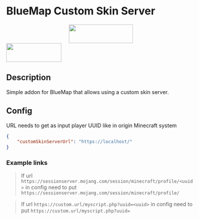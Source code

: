 # BlueMap Custom Skin Server
<a title="Fabric Language Kotlin" href="https://minecraft.curseforge.com/projects/fabric-language-kotlin" target="_blank" rel="noopener noreferrer"><img style="display: block; margin-left: auto; margin-right: auto;" src="https://i.imgur.com/c1DH9VL.png" alt="" width="171" height="50" /></a>
<img src="https://cammiescorner.dev/images/extras/no_forge.png" width="147" height="50">

## Description
Simple addon for BlueMap that allows using a custom skin server.

## Config

URL needs to get as input player UUID like in origin Minecraft system
```json
{
    "customSkinServerUrl": "https://localhost/"
}
```
### Example links
> If url `https://sessionserver.mojang.com/session/minecraft/profile/<uuid>` in config need to put `https://sessionserver.mojang.com/session/minecraft/profile/`

> If url `https://custom.url/myscript.php?uuid=<uuid>` in config need to put `https://custom.url/myscript.php?uuid=`
